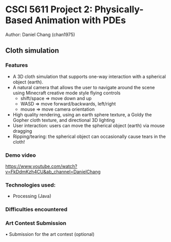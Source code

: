 # CSCI 5611 Project 2: Physically-Based Animation with PDEs
Author: Daniel Chang (chan1975)

## Cloth simulation

### Features
- A 3D cloth simulation that supports one-way interaction with a spherical object (earth). 
- A natural camera that allows the user to navigate around the scene using Minecraft creative mode style flying controls
  - shift/space => move down and up
  - WASD => move forward/backwards, left/right
  - mouse => move camera orientation
- High quality rendering, using an earth sphere texture, a Goldy the Gopher cloth texture, and directional 3D lighting
- User interaction: users can move the spherical object (earth) via mouse dragging
- Ripping/tearing: the spherical object can occasionally cause tears in the cloth!

### Demo video

https://www.youtube.com/watch?v=FkDdmKzh4CU&ab_channel=DanielChang


### Technologies used:
- Processing (Java)

### Difficulties encountered

### Art Contest Submission
• Submission for the art contest (optional) 